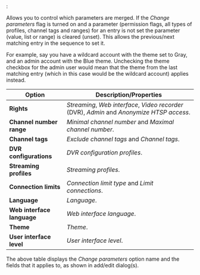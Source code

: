 :

Allows you to control which parameters are merged. If the 
*Change parameters* flag is turned on and a parameter 
(permission flags, all types of profiles, channel tags and ranges)
for an entry is not set the parameter (value, list or range) is cleared 
(unset). This allows the previous/next matching entry in the sequence to set 
it.

For example, say you have a wildcard account with the theme set to Gray, 
and an admin account with the Blue theme. Unchecking the theme checkbox 
for the admin user would mean that the theme from the last matching 
entry (which in this case would be the wildcard account) applies instead.

Option                     | Description/Properties
---------------------------|---------------------------
**Rights**                 | *Streaming*, *Web interface*, *Video recorder* (DVR), *Admin* and *Anonymize HTSP access*.
**Channel number range**   | *Minimal channel number* and *Maximal channel number*.
**Channel tags**           | *Exclude channel tags* and *Channel tags*.
**DVR configurations**     | *DVR configuration profiles*.
**Streaming profiles**     | *Streaming profiles*.
**Connection limits**      | *Connection limit type* and *Limit connections*.
**Language**               | *Language*.
**Web interface language** | *Web interface language*.
**Theme**                  | *Theme*.
**User interface level**   | *User interface level*.

The above table displays the *Change parameters* option name and the fields that it 
applies to, as shown in add/edit dialog(s).
